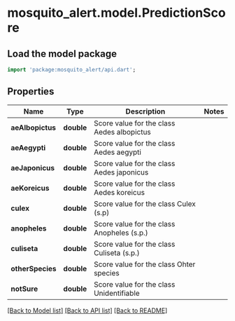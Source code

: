 # mosquito_alert.model.PredictionScore

## Load the model package
```dart
import 'package:mosquito_alert/api.dart';
```

## Properties
Name | Type | Description | Notes
------------ | ------------- | ------------- | -------------
**aeAlbopictus** | **double** | Score value for the class Aedes albopictus | 
**aeAegypti** | **double** | Score value for the class Aedes aegypti | 
**aeJaponicus** | **double** | Score value for the class Aedes japonicus | 
**aeKoreicus** | **double** | Score value for the class Aedes koreicus | 
**culex** | **double** | Score value for the class Culex (s.p) | 
**anopheles** | **double** | Score value for the class Anopheles (s.p.) | 
**culiseta** | **double** | Score value for the class Culiseta (s.p.) | 
**otherSpecies** | **double** | Score value for the class Ohter species | 
**notSure** | **double** | Score value for the class Unidentifiable | 

[[Back to Model list]](../README.md#documentation-for-models) [[Back to API list]](../README.md#documentation-for-api-endpoints) [[Back to README]](../README.md)


